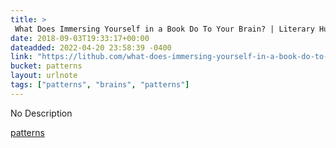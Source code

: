 ```yaml
---
title: > 
 What Does Immersing Yourself in a Book Do To Your Brain? | Literary Hub
date: 2018-09-03T19:33:17+00:00
dateadded: 2022-04-20 23:58:39 -0400
link: "https://lithub.com/what-does-immersing-yourself-in-a-book-do-to-your-brain/"
bucket: patterns
layout: urlnote
tags: ["patterns", "brains", "patterns"]
--- 
```

No Description
 <!-- end excerpt --> 
<div class='bucket'><a class='internal-link' href='/buckets/patterns'>patterns</a></div> 
